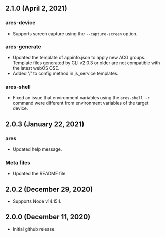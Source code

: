 ## 2.1.0 (April 2, 2021)
### ares-device
* Supports screen capture using the `--capture-screen` option.

### ares-generate
* Updated the template of appinfo.json to apply new ACG groups. Template files generated by CLI v2.0.3 or older are not compatible with the latest webOS OSE.
* Added '/' to config method in js_service templates.

### ares-shell
* Fixed an issue that environment variables using the `ares-shell -r` command were different from environment variables of the target device.

## 2.0.3 (January 22, 2021)
### ares
* Updated help message.

### Meta files
* Updated the README file.

## 2.0.2 (December 29, 2020)
* Supports Node v14.15.1.

## 2.0.0 (December 11, 2020)
* Initial github release.
